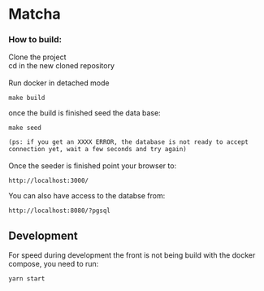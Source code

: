 # Matcha

### How to build:
  Clone the project<br>
  cd in the new cloned repository<br>
  <br> Run docker in detached mode
  ```
  make build
  ```
  once the build is finished seed the data base: <br>
  ```
  make seed
  ```
  `(ps: if you get an XXXX ERROR, the database is not ready to accept connection yet, wait a few seconds and try again)`
  <br><br>
  Once the seeder is finished point your browser to: 
  
  ```
  http://localhost:3000/
  ```
  You can also have access to the databse from:
  
  ```
  http://localhost:8080/?pgsql
  ```
  
  ## Development
  For speed during development the front is not being build with the docker compose,  you need to run:
 
  ```
  yarn start
  ```

